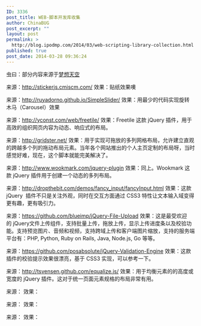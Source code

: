 ```yaml
---
ID: 3336
post_title: WEB-脚本开发库收集
author: ChinaBUG
post_excerpt: ""
layout: post
permalink: >
  http://blog.ipodmp.com/2014/03/web-scripting-library-collection.html
published: true
post_date: 2014-03-28 09:36:24
---
```

虫曰：部分内容来源于<a id="Header1_HeaderTitle" href="http://www.cnblogs.com/lhb25/">梦想天空</a>

来源：http://stickerjs.cmiscm.com/
效果：贴纸效果噢

来源：http://ruyadorno.github.io/SimpleSlider/
效果：用最少的代码实现旋转木马（Carousel）效果

来源：http://yconst.com/web/freetile/
效果：Freetile 这款 jQuery 插件，用于高效的组织网页内容为动态、响应式的布局。

来源：http://gridster.net/
效果：用于实现可拖放的多列网格布局，允许建立直观的跨越多个列的拖动布局元素。当年各个网站推出的个人主页定制的布局呀，当时感觉好难，现在，这个脚本就能完美解决了。

来源：http://www.wookmark.com/jquery-plugin
效果：同上。Wookmark 这款 jQuery 插件用于创建一个动态的多列布局。

来源：http://dropthebit.com/demos/fancy_input/fancyInput.html
效果：这款 jQuery  插件不只是关注外观，同时在交互方面通过 CSS3 特性让文本输入域变得更有趣，更有吸引力。

来源：https://github.com/blueimp/jQuery-File-Upload
效果：这是最受欢迎的 jQuery文件上传组件，支持批量上传，拖放上传，显示上传进度条以及校验功能。支持预览图片、音频和视频，支持跨域上传和客户端图片缩放，支持的服务端平台有：PHP, Python, Ruby on Rails, Java, Node.js, Go 等等。

来源：https://github.com/posabsolute/jQuery-Validation-Engine
效果：这款插件的校验提示效果很漂亮，基于 CSS3 实现，可以参考一下。

来源：http://tsvensen.github.com/equalize.js/
效果：用于均衡元素的的高度或宽度的 jQuery 插件。这对于统一页面元素规格的布局非常有用。

来源：
效果：

来源：
效果：

来源：
效果：